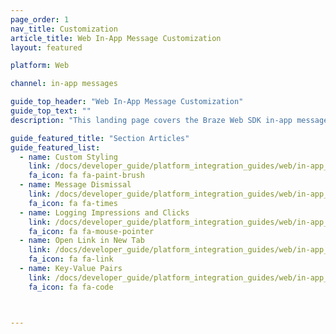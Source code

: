 ```yaml
---
page_order: 1
nav_title: Customization
article_title: Web In-App Message Customization
layout: featured

platform: Web

channel: in-app messages

guide_top_header: "Web In-App Message Customization"
guide_top_text: ""
description: "This landing page covers the Braze Web SDK in-app message customization options."

guide_featured_title: "Section Articles"
guide_featured_list:
  - name: Custom Styling
    link: /docs/developer_guide/platform_integration_guides/web/in-app_messaging/customization/custom_styling/
    fa_icon: fa fa-paint-brush
  - name: Message Dismissal
    link: /docs/developer_guide/platform_integration_guides/web/in-app_messaging/customization/message_dismissal/
    fa_icon: fa fa-times
  - name: Logging Impressions and Clicks
    link: /docs/developer_guide/platform_integration_guides/web/in-app_messaging/customization/logging_impressions_and_clicks/
    fa_icon: fa fa-mouse-pointer
  - name: Open Link in New Tab
    link: /docs/developer_guide/platform_integration_guides/web/in-app_messaging/customization/open_link_in_new_tab/
    fa_icon: fa fa-link
  - name: Key-Value Pairs
    link: /docs/developer_guide/platform_integration_guides/web/in-app_messaging/customization/key_value_pairs/
    fa_icon: fa fa-code



---
```

<br><br>
